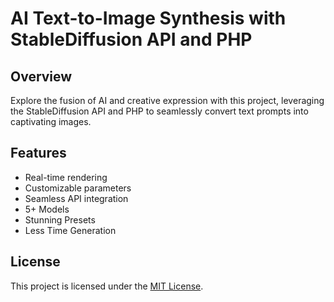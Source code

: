 # AI Text-to-Image Synthesis with StableDiffusion API and PHP

## Overview
Explore the fusion of AI and creative expression with this project, leveraging the StableDiffusion API and PHP to seamlessly convert text prompts into captivating images.

## Features
- Real-time rendering
- Customizable parameters
- Seamless API integration
- 5+ Models
- Stunning Presets
- Less Time Generation

## License
This project is licensed under the [MIT License](LICENSE).

